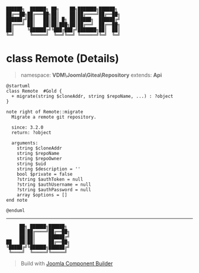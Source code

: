 ```
██████╗  ██████╗ ██╗    ██╗███████╗██████╗
██╔══██╗██╔═══██╗██║    ██║██╔════╝██╔══██╗
██████╔╝██║   ██║██║ █╗ ██║█████╗  ██████╔╝
██╔═══╝ ██║   ██║██║███╗██║██╔══╝  ██╔══██╗
██║     ╚██████╔╝╚███╔███╔╝███████╗██║  ██║
╚═╝      ╚═════╝  ╚══╝╚══╝ ╚══════╝╚═╝  ╚═╝
```
# class Remote (Details)
> namespace: **VDM\Joomla\Gitea\Repository**
> extends: **Api**
```uml
@startuml
class Remote  #Gold {
  + migrate(string $cloneAddr, string $repoName, ...) : ?object
}

note right of Remote::migrate
  Migrate a remote git repository.

  since: 3.2.0
  return: ?object
  
  arguments:
    string $cloneAddr
    string $repoName
    string $repoOwner
    string $uid
    string $description = ''
    bool $private = false
    ?string $authToken = null
    ?string $authUsername = null
    ?string $authPassword = null
    array $options = []
end note
 
@enduml
```

---
```
     ██╗ ██████╗██████╗
     ██║██╔════╝██╔══██╗
     ██║██║     ██████╔╝
██   ██║██║     ██╔══██╗
╚█████╔╝╚██████╗██████╔╝
 ╚════╝  ╚═════╝╚═════╝
```
> Build with [Joomla Component Builder](https://git.vdm.dev/joomla/Component-Builder)

